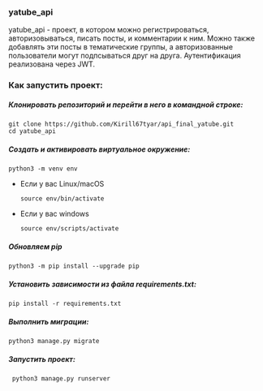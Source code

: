 ### yatube_api
yatube_api - проект, в котором можно регистрироваться, авторизовываться, писать посты, и комментарии к ним. Можно также добавлять эти посты в тематические группы, а авторизованные пользователи могут подпсываться друг на друга.
Аутентификация реализована через JWT.

### Как запустить проект:
##### Клонировать репозиторий и перейти в него в командной строке:

    git clone https://github.com/Kirill67tyar/api_final_yatube.git
    cd yatube_api

##### Cоздать и активировать виртуальное окружение:

    python3 -m venv env
- Если у вас Linux/macOS

      source env/bin/activate
	  
- Если у вас windows

      source env/scripts/activate

##### Обновляем pip
    python3 -m pip install --upgrade pip
	
##### Установить зависимости из файла requirements.txt:

    pip install -r requirements.txt
##### Выполнить миграции:

    python3 manage.py migrate
##### Запустить проект:

     python3 manage.py runserver
